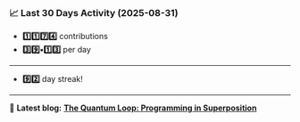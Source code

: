 <!--START_STATS-->
### 📈 Last 30 Days Activity (2025-08-31)  
- **1️⃣1️⃣7️⃣4️⃣** contributions  
- **3️⃣9️⃣•1️⃣3️⃣** per day
---
- **9️⃣2️⃣** day streak!
---
📝 **Latest blog:** [**The Quantum Loop: Programming in Superposition**](https://andriak.com/blog/quantum-loop)
<!--END_STATS-->
